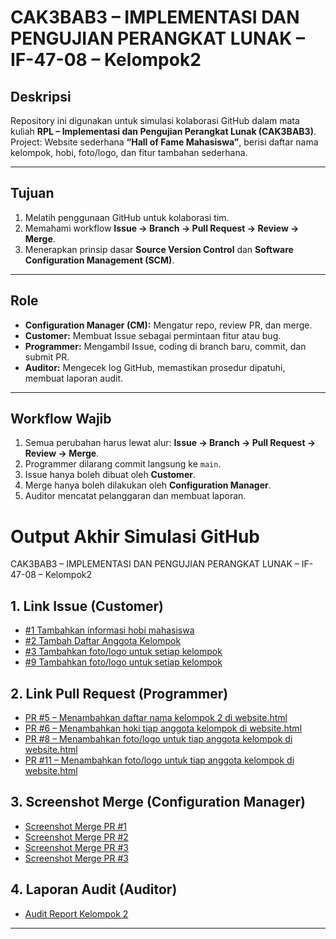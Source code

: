 # CAK3BAB3 – IMPLEMENTASI DAN PENGUJIAN PERANGKAT LUNAK – IF-47-08 – Kelompok2

## Deskripsi
Repository ini digunakan untuk simulasi kolaborasi GitHub dalam mata kuliah **RPL – Implementasi dan Pengujian Perangkat Lunak (CAK3BAB3)**.  
Project: Website sederhana **“Hall of Fame Mahasiswa”**, berisi daftar nama kelompok, hobi, foto/logo, dan fitur tambahan sederhana.  

---

## Tujuan
1. Melatih penggunaan GitHub untuk kolaborasi tim.  
2. Memahami workflow **Issue → Branch → Pull Request → Review → Merge**.  
3. Menerapkan prinsip dasar **Source Version Control** dan **Software Configuration Management (SCM)**.  

---

## Role
- **Configuration Manager (CM):** Mengatur repo, review PR, dan merge.  
- **Customer:** Membuat Issue sebagai permintaan fitur atau bug.  
- **Programmer:** Mengambil Issue, coding di branch baru, commit, dan submit PR.  
- **Auditor:** Mengecek log GitHub, memastikan prosedur dipatuhi, membuat laporan audit.  

---

## Workflow Wajib
1. Semua perubahan harus lewat alur: **Issue → Branch → Pull Request → Review → Merge**.  
2. Programmer dilarang commit langsung ke `main`.  
3. Issue hanya boleh dibuat oleh **Customer**.  
4. Merge hanya boleh dilakukan oleh **Configuration Manager**.  
5. Auditor mencatat pelanggaran dan membuat laporan.  

# Output Akhir Simulasi GitHub
CAK3BAB3 – IMPLEMENTASI DAN PENGUJIAN PERANGKAT LUNAK – IF-47-08 – Kelompok2

## 1. Link Issue (Customer)
- [#1 Tambahkan informasi hobi mahasiswa](https://github.com/rafbiii/CAK3BAB3---IMPLEMENTASI-DAN-PENGUJIAN-PERANGKAT-LUNAK---IF-47-08---Kelompok2/issues/1)
- [#2 Tambah Daftar Anggota Kelompok](https://github.com/rafbiii/CAK3BAB3---IMPLEMENTASI-DAN-PENGUJIAN-PERANGKAT-LUNAK---IF-47-08---Kelompok2/issues/2)
- [#3 Tambahkan foto/logo untuk setiap kelompok](https://github.com/rafbiii/CAK3BAB3---IMPLEMENTASI-DAN-PENGUJIAN-PERANGKAT-LUNAK---IF-47-08---Kelompok2/issues/3)
- [#9 Tambahkan foto/logo untuk setiap kelompok](https://github.com/rafbiii/CAK3BAB3---IMPLEMENTASI-DAN-PENGUJIAN-PERANGKAT-LUNAK---IF-47-08---Kelompok2/issues/9)

## 2. Link Pull Request (Programmer)
- [PR #5 – Menambahkan daftar nama kelompok 2 di website.html](https://github.com/rafbiii/CAK3BAB3---IMPLEMENTASI-DAN-PENGUJIAN-PERANGKAT-LUNAK---IF-47-08---Kelompok2/pull/5)
- [PR #6 – Menambahkan hoki tiap anggota kelompok di website.html](https://github.com/rafbiii/CAK3BAB3---IMPLEMENTASI-DAN-PENGUJIAN-PERANGKAT-LUNAK---IF-47-08---Kelompok2/pull/6)
- [PR #8 – Menambahkan foto/logo untuk tiap anggota kelompok di website.html](https://github.com/rafbiii/CAK3BAB3---IMPLEMENTASI-DAN-PENGUJIAN-PERANGKAT-LUNAK---IF-47-08---Kelompok2/pull/8)
- [PR #11 – Menambahkan foto/logo untuk tiap anggota kelompok di website.html](https://github.com/rafbiii/CAK3BAB3---IMPLEMENTASI-DAN-PENGUJIAN-PERANGKAT-LUNAK---IF-47-08---Kelompok2/pull/11)

## 3. Screenshot Merge (Configuration Manager)
- [Screenshot Merge PR #1](https://github.com/rafbiii/CAK3BAB3---IMPLEMENTASI-DAN-PENGUJIAN-PERANGKAT-LUNAK---IF-47-08---Kelompok2/blob/main/Merge_Pull%20Request1_Issue2.png)
- [Screenshot Merge PR #2](https://github.com/rafbiii/CAK3BAB3---IMPLEMENTASI-DAN-PENGUJIAN-PERANGKAT-LUNAK---IF-47-08---Kelompok2/blob/main/Merge_Pull%20Request6_Issue1.png)
- [Screenshot Merge PR #3](https://github.com/rafbiii/CAK3BAB3---IMPLEMENTASI-DAN-PENGUJIAN-PERANGKAT-LUNAK---IF-47-08---Kelompok2/blob/main/Merge_Pull%20Request8_Issue3.png)
- [Screenshot Merge PR #3](https://github.com/rafbiii/CAK3BAB3---IMPLEMENTASI-DAN-PENGUJIAN-PERANGKAT-LUNAK---IF-47-08---Kelompok2/blob/main/Merge_Pull%20Request10_Issue9.png)

## 4. Laporan Audit (Auditor)
- [Audit Report Kelompok 2](Laporan-Audit.md)

---

